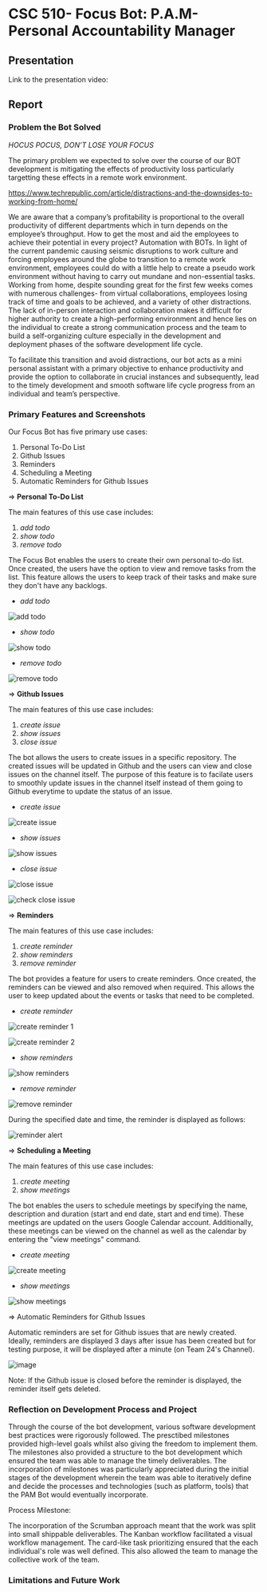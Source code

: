 # CSC 510- Focus Bot: P.A.M- Personal Accountability Manager

## Presentation

Link to the presentation video: 

## Report

### Problem the Bot Solved

*HOCUS POCUS, DON’T LOSE YOUR FOCUS*
 
The primary problem we expected to solve over the course of our BOT development is mitigating the effects of productivity loss particularly targetting these effects in a remote work environment.


https://www.techrepublic.com/article/distractions-and-the-downsides-to-working-from-home/

We are aware that a company’s profitability is proportional to the overall productivity of different departments which in turn depends on the employee’s throughput. How to get the most and aid the employees to achieve their potential in every project? Automation with BOTs. In light of the current pandemic causing seismic disruptions to work culture and forcing employees around the globe to transition to a remote work environment, employees could do with a little help to create a pseudo work environment without having to carry out mundane and non-essential tasks. Working from home, despite sounding great for the first few weeks comes with numerous challenges- from virtual collaborations, employees losing track of time and goals to be achieved, and a variety of other distractions. The lack of in-person interaction and collaboration makes it difficult for higher authority to create a high-performing environment and hence lies on the individual to create a strong communication process and the team to build a self-organizing culture especially in the development and deployment phases of the software development life cycle.

To facilitate this transition and avoid distractions, our bot acts as a mini personal assistant with a primary objective to enhance productivity and provide the option to collaborate in crucial instances and subsequently, lead to the timely development and smooth software life cycle progress from an individual and team’s perspective.

### Primary Features and Screenshots

Our Focus Bot has five primary use cases:

1. Personal To-Do List
2. Github Issues
3. Reminders
4. Scheduling a Meeting
5. Automatic Reminders for Github Issues

=> **Personal To-Do List**

The main features of this use case includes:

1. *add todo*
2. *show todo*
3. *remove todo*

The Focus Bot enables the users to create their own personal to-do list. Once created, the users have the option to view and remove tasks from the list. This feature allows the users to keep track of their tasks and make sure they don't have any backlogs.

* *add todo*

![add todo](https://media.github.ncsu.edu/user/22704/files/85f5d565-efaf-4f01-b131-bb9d20d39efb)

* *show todo*

![show todo](https://media.github.ncsu.edu/user/22704/files/b9d9e894-3654-4253-b789-930f19aed3a6)

* *remove todo*

![remove todo](https://media.github.ncsu.edu/user/22704/files/29e74448-7463-431c-a47f-b1c825caf41d)

=> **Github Issues**

The main features of this use case includes:

1. *create issue*
2. *show issues*
3. *close issue*

The bot allows the users to create issues in a specific repository. The created issues will be updated in Github and the users can view and close issues on the channel itself. The purpose of this feature is to facilate users to smoothly update issues in the channel itself instead of them going to Github everytime to update the status of an issue. 

* *create issue*

![create issue](https://media.github.ncsu.edu/user/22704/files/547bed2d-ed01-4475-922b-855bf3573825)

* *show issues*

![show issues](https://media.github.ncsu.edu/user/22704/files/0988b106-0183-4a1a-a7f6-757b3c7d8497)

* *close issue*

![close issue](https://media.github.ncsu.edu/user/22704/files/31bcd772-af88-49b7-b43f-3b08f0aa3946)

![check close issue](https://media.github.ncsu.edu/user/22704/files/fa9ce375-d27c-4cb1-a0d5-8d033ecb49d0)

=> **Reminders**

The main features of this use case includes:

1. *create reminder*
2. *show reminders*
3. *remove reminder*

The bot provides a feature for users to create reminders. Once created, the reminders can be viewed and also removed when required. This allows the user to keep updated about the events or tasks that need to be completed.

* *create reminder*

![create reminder 1](https://media.github.ncsu.edu/user/22704/files/f64da74b-6f72-44ab-97e9-8cd485fa5037)

![create reminder 2](https://media.github.ncsu.edu/user/22704/files/433e4647-59d8-47fe-9b28-b65b3bc52d5e)

* *show reminders*

![show reminders](https://media.github.ncsu.edu/user/22704/files/73bf41e2-1395-4999-8fe9-e7c527e427f7)

* *remove reminder*

![remove reminder](https://media.github.ncsu.edu/user/22704/files/cf348ecf-39a7-41ad-87b0-6c2057301f17)

During the specified date and time, the reminder is displayed as follows:

![reminder alert](https://media.github.ncsu.edu/user/22704/files/71196086-c422-427d-a756-6fa809e9edbb)

=> **Scheduling a Meeting**

The main features of this use case includes:

1. *create meeting*
2. *show meetings*

The bot enables the users to schedule meetings by specifying the name, description and duration (start and end date, start and end time). These meetings are updated on the users Google Calendar account. Additionally, these meetings can be viewed on the channel as well as the calendar by entering the "view meetings" command.

* *create meeting*

![create meeting](https://media.github.ncsu.edu/user/22704/files/221cb916-78cc-43d1-8b1d-fbd8a3d43853)

* *show meetings*

![show meetings](https://media.github.ncsu.edu/user/22704/files/13fab4ab-8b9b-45e0-8fc1-d588a5c2b6d3)

=> Automatic Reminders for Github Issues

Automatic reminders are set for Github issues that are newly created. Ideally, reminders are displayed 3 days after issue has been created but for testing purpose, it will be displayed after a minute (on Team 24's Channel).

![image](https://media.github.ncsu.edu/user/22704/files/ea452ce8-2000-4e5e-b062-54842fb4cfd9)

Note: If the Github issue is closed before the reminder is displayed, the reminder itself gets deleted.


### Reflection on Development Process and Project

Through the course of the bot development, various software development best practices were rigorously followed. The presctibed milestones provided high-level goals whilst also giving the freedom to implement them. The milestones also provided a structure to the bot development which ensured the team was able to manage the timely deliverables. The incorporation of milestones was particularly appreciated during the initial stages of the development wherein the team was able to iteratively define and decide the processes and technologies (such as platform, tools) that the PAM Bot would eventually incorporate.

Process Milestone:

The incorporation of the Scrumban approach meant that the work was split into small shippable deliverables. The Kanban workflow facilitated a visual workflow management. The card-like task prioritizing ensured that the each individual's role was well defined. This also allowed the team to manage the collective work of the team.

### Limitations and Future Work

